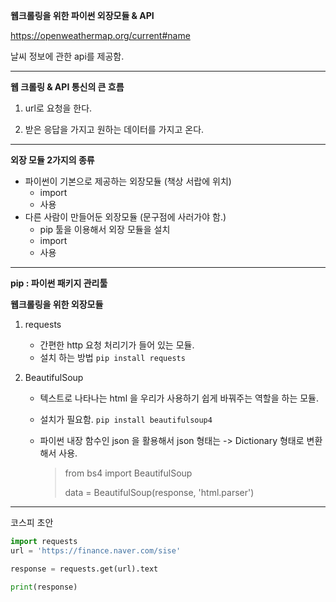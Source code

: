 **웹크롤링을 위한 파이썬 외장모듈 & API**



https://openweathermap.org/current#name

날씨 정보에 관한 api를 제공함.



-------------

**웹 크롤링 & API 통신의 큰 흐름**

1. url로 요청을 한다.

2. 받은 응답을 가지고 원하는 데이터를 가지고 온다.

----------



**외장 모듈 2가지의 종류**

* 파이썬이 기본으로 제공하는 외장모듈 (책상 서랍에 위치)
  * import
  * 사용
* 다른 사람이 만들어둔 외장모듈 (문구점에 사러가야 함.)
  * pip 툴을 이용해서 외장 모듈을 설치
  * import
  * 사용



--------------

**pip : 파이썬 패키지 관리툴**



**웹크롤링을 위한 외장모듈**

1. requests

   - 간편한 http 요청 처리기가 들어 있는 모듈.
   - 설치 하는 방법 `pip install requests`

2. BeautifulSoup

   - 텍스트로 나타나는 html 을 우리가 사용하기 쉽게 바꿔주는 역할을 하는 모듈.

   - 설치가 필요함. `pip install beautifulsoup4`

   - 파이썬 내장 함수인 json 을 활용해서 json 형태는 -> Dictionary 형태로 변환해서 사용.

     > from bs4 import BeautifulSoup
     >
     > data = BeautifulSoup(response, 'html.parser')

------------



코스피 초안

```python
import requests
url = 'https://finance.naver.com/sise'

response = requests.get(url).text

print(response)
```



